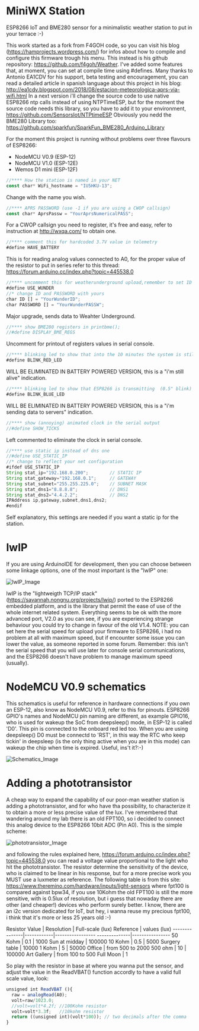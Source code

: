 # MiniWX Station
ESP8266 IoT and BME280 sensor for a minimalistic weather station to put in your terrace :-)

This work started as a fork from F4GOH code, so you can visit his blog (https://hamprojects.wordpress.com/) for infos about
how to compile and configure this firmware trough his menu. This instead is his github repository: https://github.com/f4goh/Weather. I've added some features that, at moment, you can set at compile time using #defines.
Many thanks to Antonio EA1CDV for his support, beta testing and encouragement, you can read a detailed article in spanish language about this project in his blog: http://ea1cdv.blogspot.com/2018/08/estacion-meteorologica-aprs-via-wifi.html
In a next version i'll change the source code to use native ESP8266 ntp calls instead of using NTPTimeESP, but for the moment the source code needs this library, so you have to add it to your environment, https://github.com/SensorsIot/NTPtimeESP
Obviously you nedd the BME280 Library too: https://github.com/sparkfun/SparkFun_BME280_Arduino_Library

For the moment this project is running without problems over three flavours of ESP8266:
- NodeMCU V0.9  (ESP-12)
- NodeMCU V1.0  (ESP-12E)
- Wemos D1 mini (ESP-12F)


```javascript
//**** How the station is named in your NET
const char* WiFi_hostname = "IU5HKU-13";
```
Change with the name you wish.

```javascript
//**** APRS PASSWORD (use -1 if you are using a CWOP callsign)
const char* AprsPassw = "YourAprsNumericalPASS";
```
For a CWOP callsign you need to register, it's free and easy, refer to
instruction at http://wxqa.com/ to obtain one.

```javascript
//**** comment this for hardcoded 3.7V value in telemetry
#define HAVE_BATTERY
```

This is for reading analog values connected to A0, for the proper value of the resistor to put in series
refer to this thread: https://forum.arduino.cc/index.php?topic=445538.0

```javascript
//**** uncomment this for weatherunderground upload,remember to set ID and PASSWORD of your account
#define USE_WUNDER
//* change ID and PASSWORD with yours
char ID [] = "YourWunderID";                      
char PASSWORD [] = "YourWunderPASSW";
```

Major upgrade, sends data to Weahter Underground.

```javascript
//**** show BME280 registers in printbme();
//#define DISPLAY_BME_REGS
```

Uncomment for printout of registers values in serial console.

```javascript
//**** blinking led to show that into the 10 minutes the system is still alive (1" blink)
#define BLINK_RED_LED
```

WILL BE ELIMINATED IN BATTERY POWERED VERSION, this is a "i'm still alive" indication.

```javascript
//**** blinking led to show that ESP8266 is transmitting  (0.5" blink)
#define BLINK_BLUE_LED
```

WILL BE ELIMINATED IN BATTERY POWERED VERSION, this is a "i'm sending data to servers" indication.

```javascript
//**** show (annoying) animated clock in the serial output 
//#define SHOW_TICKS
```

Left commented to eliminate the clock in serial console.

```javascript
//**** use static ip instead of dns one
//#define USE_STATIC_IP
//* change to reflect your net configuration
#ifdef USE_STATIC_IP
String stat_ip="192.168.0.200";        // STATIC IP
String stat_gateway="192.168.0.1";     // GATEWAY
String stat_subnet="255.255.225.0";    // SUBNET MASK
String stat_dns1="8.8.8.8";            // DNS1
String stat_dns2="4.4.2.2";            // DNS2
IPAddress ip,gateway,subnet,dns1,dns2;
#endif
```

Self explanatory, this settings are needed if you want a static ip for the station.

# lwIP

If you are using ArduinoIDE for development, then you can choose between some linkage options, one of the most important is the "lwIP" one:

![lwIP_Image](https://github.com/IU5HKU/MiniWXStation/blob/master/lwIP.jpg)

lwIP is the "lightweigth TCP/IP stack" (https://savannah.nongnu.org/projects/lwip/) ported to the ESP8266 embedded platform, and is the library that permit the ease of use of the whole internet related system.
Everything seems to be ok with the more advanced port, V2.0 as you can see, if you are experiencing strange behaviour you could try to change in favour of the old V1.4.
NOTE: you can set here the serial speed for upload your firmware to ESP8266, i had no problem at all with maximum speed, but if encounter some issue you can lower the value, as someone reported in some forum.
Remember: this isn't the serial speed that you will use later for console serial communications, and the ESP8266 doesn't have problem to manage maximum speed (usually).

# NodeMCU V0.9 schematics

This schematics is useful for reference in hardware connections if you own an ESP-12,
also know as NodeMCU V0.9, refer to this for pinouts.
ESP8266 GPIO's names and NodeMCU pin naming are different, as example GPIO16, who is used
for wakeup the SoC from deepsleep() mode, in ESP-12 is called 'D0'. This pin is connected to the onboard red led too.
When you are using deepsleep() D0 must be connectd to 'RST', in this way the RTC who keep tickin' in deepsleep (is the only thing active when you are in this mode) can wakeup the chip when time is expired. Useful, ins't it?:-)

![Schematics_Image](https://github.com/IU5HKU/MiniWXStation/blob/master/NODEMCU_DEVKIT_SCH.png)

# Adding a phototransistor

A cheap way to expand the capability of our poor-man weather station is adding a phototransistor, and for who have tha possibility, to characterize it to obtain a more or less precise value of the lux. I've remembered that wandering around my lab there is an old FPT100, so i decided to connect this analog device to the ESP8266 10bit ADC (Pin A0). This is the simple scheme:

![phototransistor_Image](https://github.com/IU5HKU/MiniWXStation/blob/master/phototransistor.png)

and following the rules explained here, https://forum.arduino.cc/index.php?topic=445538.0 you can read a voltage value proportional to the light who hit the phototransistor.
The resistor determine the sensitivity of the device, who is claimed to be linear in his response, but for a more precise work you MUST use a luxmeter as reference. The following table is from this site: https://www.theremino.com/hardware/inputs/light-sensors where fpt100 is compared against bpw34, if you use 10Kohm the old FPT100 is still the more sensitive, with is 0.5lux of resolution, but i guess that nowaday there are other (and cheaper!) devices who perform surely better. I know, there are an i2c version dedicated for IoT, but hey, i wanna reuse my precious fpt100, i think that it's more or less 25 years old :-)

Resistor Value | Resolution | Full-scale (lux)                      Reference     |   values (lux)
---------------|------------|-----------------                      --------------|----------------
50 Kohm        |    0.1     |   1000                                Sun at midday |   100000
10 Kohm        |    0.5     |   5000                                Surgery table |   10000 
1 Kohm         |    5       |   50000                               Office        |   from 500 to 2000
500 ohm        |    10      |   100000                              Art Gallery   |   from 100 to 500
                                                                    Full Moon     |   1

So play with the resistor in base at where you wanna put the sensor, and adjust the value in the ReadVBAT() function accordly to have a valid full scale value, look:

```javascript
unsigned int ReadVBAT (){
  raw = analogRead(A0);
  volt=raw/1023.0;
  //volt=volt*4.2f; //100Kohm resistor
  volt=volt*3.3f;   //10kohm resistor
  return ((unsigned int)(volt*100)); // two decimals after the comma
}
```
